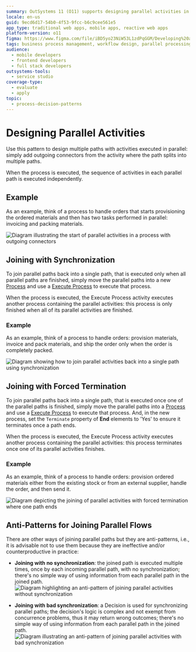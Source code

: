 ```yaml
---
summary: OutSystems 11 (O11) supports designing parallel activities in business processes, allowing for simultaneous task execution and synchronization options.
locale: en-us
guid: 9ecd6d17-54b0-4f53-9fcc-b6c9cee561e5
app_type: traditional web apps, mobile apps, reactive web apps
platform-version: o11
figma: https://www.figma.com/file/iBD5yo23NiW53L1zdPqGGM/Developing%20an%20Application?node-id=269:7
tags: business process management, workflow design, parallel processing, process synchronization, order handling process
audience:
  - mobile developers
  - frontend developers
  - full stack developers
outsystems-tools:
  - service studio
coverage-type:
  - evaluate
  - apply
topic:
  - process-decision-patterns
---
```


# Designing Parallel Activities

Use this pattern to design multiple paths with activities executed in parallel: simply add outgoing connectors from the activity where the path splits into multiple paths.

When the process is executed, the sequence of activities in each parallel path is executed independently.

## Example

As an example, think of a process to handle orders that starts provisioning the ordered materials and then has two tasks performed in parallel: invoicing and packing materials.

![Diagram illustrating the start of parallel activities in a process with outgoing connectors](images/starting-parallel-activities.png "Starting Parallel Activities")

## Joining with Synchronization

To join parallel paths back into a single path, that is executed only when all parallel paths are finished, simply move the parallel paths into a new [Process](../process.md) and use a [Execute Process](<../../../ref/lang/auto/class-execute-process.md>) to execute that process.

When the process is executed, the Execute Process activity executes another process containing the parallel activities: this process is only finished when all of its parallel activities are finished.

### Example

As an example, think of a process to handle orders: provision materials, invoice and pack materials, and ship the order only when the order is completely packed.

![Diagram showing how to join parallel activities back into a single path using synchronization](images/join-parallel-activities-synch.png "Joining Parallel Activities with Synchronization")

## Joining with Forced Termination

To join parallel paths back into a single path, that is executed once one of the parallel paths is finished, simply move the parallel paths into a [Process](../process.md) and use a [Execute Process](<../../../ref/lang/auto/class-execute-process.md>) to execute that process. And, in the new process, set the `Terminate` property of **End** elements to 'Yes' to ensure it terminates once a path ends.

When the process is executed, the Execute Process activity executes another process containing the parallel activities: this process terminates once one of its parallel activities finishes.

### Example

As an example, think of a process to handle orders: provision ordered materials either from the existing stock or from an external supplier, handle the order, and then send it.

![Diagram depicting the joining of parallel activities with forced termination where one path ends](images/join-parallel-activities-termination.png "Joining Parallel Activities with Forced Termination")

## Anti-Patterns for Joining Parallel Flows

There are other ways of joining parallel paths but they are anti-patterns, i.e., it is advisable not to use them because they are ineffective and/or counterproductive in practice:

* **Joining with no synchronization**: the joined path is executed multiple times, once by each incoming parallel path, with no synchronization; there's no simple way of using information from each parallel path in the joined path.  
![Diagram highlighting an anti-pattern of joining parallel activities without synchronization](images/join-parallel-activities-no-synch.png "Anti-Pattern: Joining Parallel Activities without Synchronization")

* **Joining with bad synchronization**: a Decision is used for synchronizing parallel paths; the decision's logic is complex and not exempt from concurrence problems, thus it may return wrong outcomes; there's no simple way of using information from each parallel path in the joined path.  
![Diagram illustrating an anti-pattern of joining parallel activities with bad synchronization](images/join-parallel-activities-bad-synch.png "Anti-Pattern: Joining Parallel Activities with Bad Synchronization")
